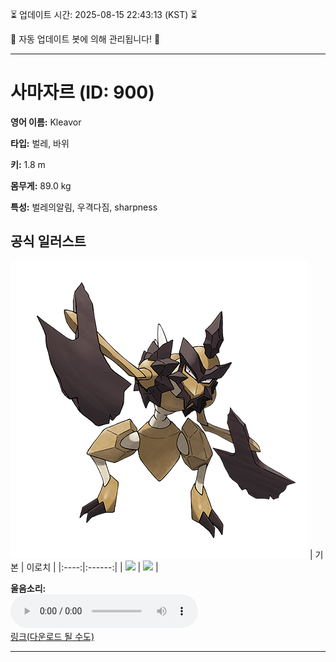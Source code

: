 
⏳ 업데이트 시간: 2025-08-15 22:43:13 (KST) ⏳

🤖 자동 업데이트 봇에 의해 관리됩니다! 🤖

---

# 사마자르 (ID: 900)
**영어 이름:** Kleavor

**타입:** 벌레, 바위

**키:** 1.8 m

**몸무게:** 89.0 kg

**특성:** 벌레의알림, 우격다짐, sharpness

## 공식 일러스트
![](https://raw.githubusercontent.com/PokeAPI/sprites/master/sprites/pokemon/other/official-artwork/900.png)
| 기본 | 이로치 |
|:----:|:------:|
| <img src="http://play.pokemonshowdown.com/sprites/ani/kleavor.gif" width="200"> | <img src="http://play.pokemonshowdown.com/sprites/ani-shiny/kleavor.gif" width="200"> |

**울음소리:**<br><audio controls src="https://raw.githubusercontent.com/PokeAPI/cries/main/cries/pokemon/latest/900.ogg"></audio><br> [링크(다운로드 될 수도)](https://raw.githubusercontent.com/PokeAPI/cries/main/cries/pokemon/latest/900.ogg)


---
